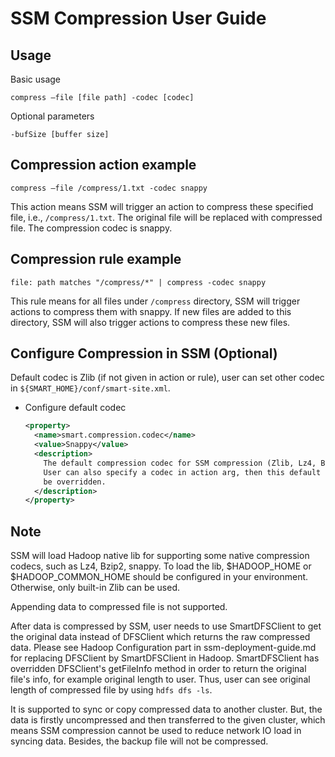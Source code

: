 # SSM Compression User Guide

## Usage
Basic usage
```
compress –file [file path] -codec [codec]
```

Optional parameters
```
-bufSize [buffer size]
```

## Compression action example

```
compress –file /compress/1.txt -codec snappy
```

This action means SSM will trigger an action to compress these specified file, i.e., `/compress/1.txt`. The original file will be replaced with compressed file. The compression codec is snappy.

## Compression rule example

```
file: path matches "/compress/*" | compress -codec snappy
```

This rule means for all files under `/compress` directory, SSM will trigger actions to compress them with snappy. If new files are added to this directory, SSM will also trigger actions to compress these new files.

## Configure Compression in SSM (Optional)

Default codec is Zlib (if not given in action or rule), user can set other codec in `${SMART_HOME}/conf/smart-site.xml`.
* Configure default codec
  ```xml
  <property>
    <name>smart.compression.codec</name>
    <value>Snappy</value>
    <description>
      The default compression codec for SSM compression (Zlib, Lz4, Bzip2, snappy).
      User can also specify a codec in action arg, then this default setting will
      be overridden.
    </description>
  </property>
  ```

## Note

SSM will load Hadoop native lib for supporting some native compression codecs, such as Lz4, Bzip2, snappy. To load the lib, $HADOOP_HOME or $HADOOP_COMMON_HOME should be configured in your environment. Otherwise, only built-in Zlib can be used.

Appending data to compressed file is not supported.

After data is compressed by SSM, user needs to use SmartDFSClient to get the original data instead of DFSClient which returns the raw compressed data. Please see Hadoop Configuration part in ssm-deployment-guide.md
for replacing DFSClient by SmartDFSClient in Hadoop. SmartDFSClient has overridden DFSClient's getFileInfo method in order to return the original file's info, for example original length to user. Thus, user can see
original length of compressed file by using `hdfs dfs -ls`.

It is supported to sync or copy compressed data to another cluster. But, the data is firstly uncompressed and then transferred to the given cluster, which means SSM compression cannot be used to reduce network IO load
in syncing data. Besides, the backup file will not be compressed.